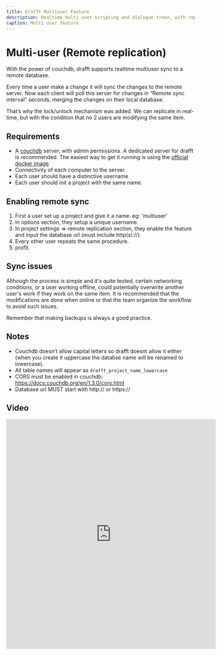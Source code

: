 ```yaml
---
title: Drafft Multiuser Feature
description: Realtime multi user scripting and dialogue trees, with replication to a remote database.
caption: Multi user feature
---
```


# Multi-user (Remote replication)

With the power of couchdb, drafft supports realtime multiuser sync to a remote database.

Every time a user make a change it will sync the changes to the remote server. Now each client will poll this server for changes in “Remote sync interval” seconds, merging the changes on their local database.

That’s why the lock/unlock mechanism was added. We can replicate in real-time, but with the condition that no 2 users are modifying the same item.

## Requirements

- A [couchdb](https://couchdb.apache.org/) server, with admin permissions. A dedicated server for drafft is recommended. The easiest way to get it running is using the [official docker image](https://hub.docker.com/_/couchdb/)
- Connectivity of each computer to the server.
- Each user should have a distinctive username
- Each user should init a project with the same name.

## Enabling remote sync

1. First a user set up a project and give it a name. eg: 'multiuser'
2. In options section, they setup a unique username.
3. In project settings => remote replication section, they enable the feature and input the database url (must include http(s)://)
4. Every other user repeats the same procedure.
5. profit.

## Sync issues

Although the process is simple and it's quite tested, certain networking conditions, or a user working offline, could potentially overwrite another user's work if they work on the same item. It is recommended that the modifications are done when online or that the team organize the workflow to avoid such issues.

Remember that making backups is always a good practice.

## Notes

- Couchdb doesn’t allow capital letters so drafft doesnt allow it either (when you create it uppercase the databse name will be renamed to lowercase).
- All table names will appear as `drafft_project_name_lowercase`
- CORS must be enabled in couchdb: https://docs.couchdb.org/en/1.3.0/cors.html
- Database url MUST start with http:// or https://

## Video

<iframe width="560" height="615" src="https://www.youtube.com/embed/_ObaeBRChCQ" frameborder="0" allow="accelerometer; autoplay; encrypted-media; gyroscope; picture-in-picture" allowfullscreen></iframe>
